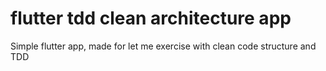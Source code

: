 # flutter tdd clean architecture app
Simple flutter app, made for let me exercise with clean code structure and TDD
